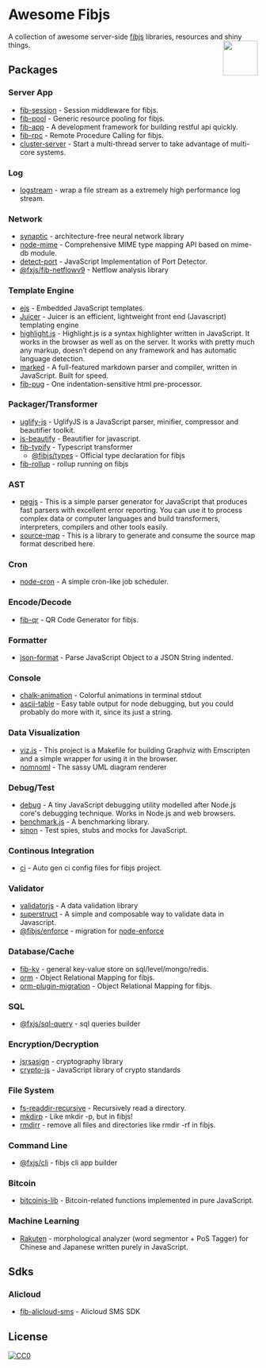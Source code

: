 # Awesome Fibjs

A collection of awesome server-side [fibjs](https://github.com/fibjs) libraries, resources and shiny things.
[<img src="https://avatars2.githubusercontent.com/u/1694747?v=3&s=200" align="right" width="70">](http://fibjs.org)

## Packages

### Server App

- [fib-session](https://github.com/fibjs/fib-session) - Session middleware for fibjs.
- [fib-pool](https://github.com/fibjs/fib-pool) - Generic resource pooling for fibjs.
- [fib-app](https://github.com/fibjs/fib-app) - A development framework for building restful api quickly.
- [fib-rpc](https://github.com/fibjs/fib-rpc) - Remote Procedure Calling for fibjs.
- [cluster-server](https://github.com/fibjs-modules/cluster-server) - Start a multi-thread server to take advantage of multi-core systems.

### Log

- [logstream](https://github.com/fibjs-modules/logstream) - wrap a file stream as a extremely high performance log stream.

### Network

- [synaptic](https://github.com/cazala/synaptic) - architecture-free neural network library
- [node-mime](https://github.com/broofa/node-mime) - Comprehensive MIME type mapping API based on mime-db module.
- [detect-port](https://github.com/fibjs-modules/detect-port) - JavaScript Implementation of Port Detector.
- [@fxjs/fib-netflowv9](https://github.com/fxjs-modules/netflow) - Netflow analysis library

### Template Engine

- [ejs](https://github.com/mde/ejs) - Embedded JavaScript templates.
- [Juicer](https://github.com/PaulGuo/Juicer) - Juicer is an efficient, lightweight front end (Javascript) templating engine
- [highlight.js](https://github.com/isagalaev/highlight.js) - Highlight.js is a syntax highlighter written in JavaScript. It works in the browser as well as on the server. It works with pretty much any markup, doesn’t depend on any framework and has automatic language detection.
- [marked](https://github.com/chjj/marked) - A full-featured markdown parser and compiler, written in JavaScript. Built for speed.
- [fib-pug](https://github.com/fibjs/fib-pug) - One indentation-sensitive html pre-processor.

### Packager/Transformer

- [uglify-js](https://github.com/mishoo/UglifyJS2) - UglifyJS is a JavaScript parser, minifier, compressor and beautifier toolkit.
- [js-beautify](https://github.com/beautify-web/js-beautify) - Beautifier for javascript.
- [fib-typify](https://github.com/richardo2016/fib-typify) - Typescript transformer
    - [@fibjs/types](https://github.com/fibjs-modules/types) - Official type declaration for fibjs 
- [fib-rollup](https://github.com/fibjs/fib-rollup) - rollup running on fibjs

### AST

- [pegjs](https://github.com/pegjs/pegjs) - This is a simple parser generator for JavaScript that produces fast parsers with excellent error reporting. You can use it to process complex data or computer languages and build transformers, interpreters, compilers and other tools easily.
- [source-map](https://github.com/mozilla/source-map) - This is a library to generate and consume the source map format described here.

### Cron

- [node-cron](https://github.com/merencia/node-cron) - A simple cron-like job scheduler.

### Encode/Decode

- [fib-qr](https://github.com/fibjs/fib-qr) - QR Code Generator for fibjs.

### Formatter

- [json-format](https://github.com/luizstacio/json-format) - Parse JavaScript Object to a JSON String indented.

### Console

- [chalk-animation](https://github.com/bokub/chalk-animation) - Colorful animations in terminal stdout
- [ascii-table](https://github.com/sorensen/ascii-table) - Easy table output for node debugging, but you could probably do more with it, since its just a string.

### Data Visualization

- [viz.js](https://github.com/mdaines/viz.js) - This project is a Makefile for building Graphviz with Emscripten and a simple wrapper for using it in the browser.
- [nomnoml](https://github.com/skanaar/nomnoml) - The sassy UML diagram renderer

### Debug/Test

- [debug](https://github.com/visionmedia/debug) - A tiny JavaScript debugging utility modelled after Node.js core's debugging technique. Works in Node.js and web browsers.
- [benchmark.js](https://github.com/bestiejs/benchmark.js) - A benchmarking library.
- [sinon](https://github.com/sinonjs/sinon) - Test spies, stubs and mocks for JavaScript.

### Continous Integration

- [ci](https://github.com/fibjs-modules/ci) - Auto gen ci config files for fibjs project.

### Validator

- [validatorjs](https://github.com/skaterdav85/validatorjs) - A data validation library
- [superstruct](https://github.com/ianstormtaylor/superstruct) - A simple and composable way to validate data in Javascript.
- [@fibjs/enforce](https://github.com/fibjs-modules/enforce) - migration for [node-enforce](https://github.com/dresende/node-enforce)

### Database/Cache

- [fib-kv](https://github.com/fibjs/fib-kv) - general key-value store on sql/level/mongo/redis.
- [orm](https://github.com/fxjs-modules/orm) - Object Relational Mapping for fibjs.
- [orm-plugin-migration](https://github.com/fxjs-modules/orm-plugin-migration) - Object Relational Mapping for fibjs.

### SQL

- [@fxjs/sql-query](https://github.com/fxjs-modules/sql-query) - sql queries builder

### Encryption/Decryption

- [jsrsasign](https://github.com/kjur/jsrsasign) - cryptography library
- [crypto-js](https://github.com/brix/crypto-js) - JavaScript library of crypto standards

### File System

- [fs-readdir-recursive](https://github.com/fibjs-modules/fs-readdir-recursive) - Recursively read a directory.
- [mkdirp](https://github.com/fibjs-modules/mkdirp) - Like mkdir -p, but in fibjs!
- [rmdirr](https://github.com/fibjs-modules/rmdirr) - remove all files and directories like rmdir -rf in fibjs.

### Command Line

- [@fxjs/cli](https://github.com/fxjs-modules/cli) - fibjs cli app builder

### Bitcoin

- [bitcoinjs-lib](https://github.com/bitcoinjs/bitcoinjs-lib) - Bitcoin-related functions implemented in pure JavaScript.

### Machine Learning

- [Rakuten](https://github.com/rakuten-nlp/rakutenma) - morphological analyzer (word segmentor + PoS Tagger) for Chinese and Japanese written purely in JavaScript.

## Sdks

### Alicloud

- [fib-alicloud-sms](https://github.com/anlebcoder/fib-alicloud-sms) - Alicloud SMS SDK

## License

[![CC0](http://mirrors.creativecommons.org/presskit/buttons/88x31/svg/cc-zero.svg)](https://creativecommons.org/publicdomain/zero/1.0/)

